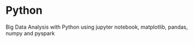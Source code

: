 # Python
Big Data Analysis with Python using jupyter notebook, matplotlib, pandas, numpy and pyspark
